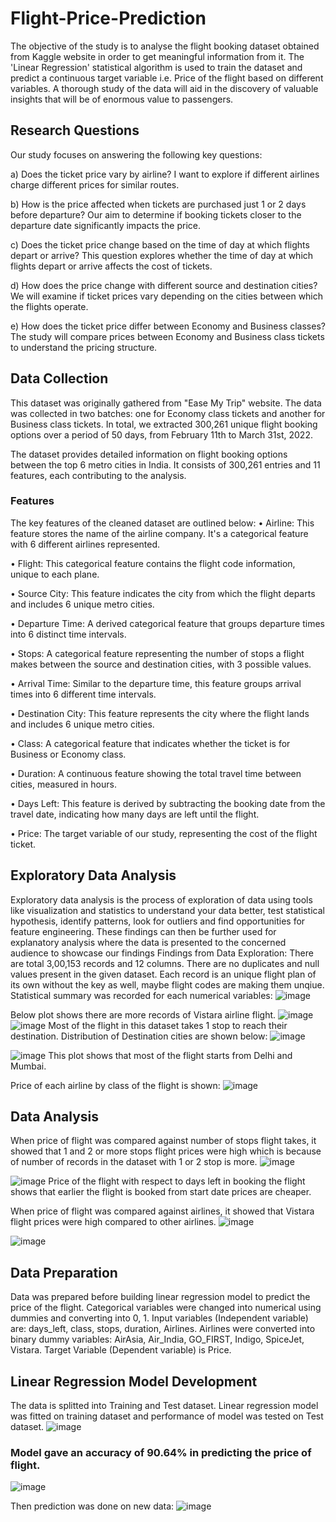 # Flight-Price-Prediction
The objective of the study is to analyse the flight booking dataset obtained from Kaggle website in order to get meaningful information from it. The 'Linear Regression' statistical algorithm is used to train the dataset and predict a continuous target variable i.e. Price of the flight based on different variables. A thorough study of the data will aid in the discovery of valuable insights that will be of enormous value to passengers.

## Research Questions
Our study focuses on answering the following key questions:

a) Does the ticket price vary by airline?
I want to explore if different airlines charge different prices for similar routes.

b) How is the price affected when tickets are purchased just 1 or 2 days before departure?
Our aim to determine if booking tickets closer to the departure date significantly impacts the price.

c) Does the ticket price change based on the time of day at which flights depart or arrive?
This question explores whether the time of day at which flights depart or arrive affects the cost of tickets.

d) How does the price change with different source and destination cities?
We will examine if ticket prices vary depending on the cities between which the flights operate.

e) How does the ticket price differ between Economy and Business classes?
The study will compare prices between Economy and Business class tickets to understand the pricing structure.

## Data Collection
This dataset was originally gathered from "Ease My Trip" website. The data was collected in two batches: one for Economy class tickets and another for Business class tickets. In total, we extracted 300,261 unique flight booking options over a period of 50 days, from February 11th to March 31st, 2022. 

The dataset provides detailed information on flight booking options between the top 6 metro cities in India. It consists of 300,261 entries and 11 features, each contributing to the analysis.
### Features
The key features of the cleaned dataset are outlined below:
•	Airline: This feature stores the name of the airline company. It's a categorical feature with 6 different airlines represented.

•	Flight: This categorical feature contains the flight code information, unique to each plane.

•	Source City: This feature indicates the city from which the flight departs and includes 6 unique metro cities.

•	Departure Time: A derived categorical feature that groups departure times into 6 distinct time intervals.

•	Stops: A categorical feature representing the number of stops a flight makes between the source and destination cities, with 3 possible values.

•	Arrival Time: Similar to the departure time, this feature groups arrival times into 6 different time intervals.

•	Destination City: This feature represents the city where the flight lands and includes 6 unique metro cities.

•	Class: A categorical feature that indicates whether the ticket is for Business or Economy class.

•	Duration: A continuous feature showing the total travel time between cities, measured in hours.

•	Days Left: This feature is derived by subtracting the booking date from the travel date, indicating how many days are left until the flight.

•	Price: The target variable of our study, representing the cost of the flight ticket.

## Exploratory Data Analysis
Exploratory data analysis is the process of exploration of data using tools like visualization and statistics to understand your data better, test statistical hypothesis, identify patterns, look for outliers and find opportunities for feature engineering. These findings can then be further used for explanatory analysis where the data is presented to the concerned audience to showcase our findings
Findings from Data Exploration:
There are total 3,00,153 records and 12 columns.
There are no duplicates and null values present in the given dataset. Each record is an unique flight plan of its own without the key as well, maybe flight codes are making them unqiue. 
Statistical summary was recorded for each numerical variables:
![image](https://github.com/user-attachments/assets/dd854fab-1be8-40b5-9bcc-ea430800ff76)

Below plot shows there are more records of Vistara airline flight.
![image](https://github.com/user-attachments/assets/610457f0-9b20-4958-9e86-4b05336e9122)
![image](https://github.com/user-attachments/assets/51b1c5d0-9456-4c06-952b-15d63a6cf8ef)
Most of the flight in this dataset takes 1 stop to reach their destination.
Distribution of Destination cities are shown below:
![image](https://github.com/user-attachments/assets/69fd61c5-d668-4aa4-a95f-6a29a53214ea)

![image](https://github.com/user-attachments/assets/44e40e02-8649-406c-ad81-9853b6f98918)
This plot shows that most of the flight starts from Delhi and Mumbai.

Price of each airline by class of the flight is shown:
![image](https://github.com/user-attachments/assets/f01abb35-0bac-4247-be66-8ef8868d854e)

## Data Analysis
When price of flight was compared against number of stops flight takes, it showed that 1 and 2 or more stops flight prices were high which is because of number of records in the dataset with 1 or 2 stop is more.
![image](https://github.com/user-attachments/assets/aa626e49-1fb7-4124-879d-20f448a0c95c)

![image](https://github.com/user-attachments/assets/9699b36d-c937-44f7-8aa6-295e10e80748)
Price of the flight with respect to days left in booking the flight shows that earlier the flight is booked from start date prices are cheaper.


When price of flight was compared against airlines, it showed that Vistara flight prices were high compared to other airlines. 
![image](https://github.com/user-attachments/assets/0f67f773-a9c1-43d7-b007-6331889e826b)

![image](https://github.com/user-attachments/assets/649c5090-0e89-423a-898d-99830f42cc83)


## Data Preparation
Data was prepared before building linear regression model to predict the price of the flight. Categorical variables were changed into numerical using dummies and converting into 0, 1.
Input variables (Independent variable) are: days_left, class, stops, duration, Airlines. Airlines were converted into binary dummy variables: AirAsia, Air_India, GO_FIRST, Indigo, SpiceJet, Vistara.
Target Variable (Dependent variable) is Price.

## Linear Regression Model Development
The data is splitted into Training and Test dataset. Linear regression model was fitted on training dataset and performance of model was tested on Test dataset.
![image](https://github.com/user-attachments/assets/6db0e1ff-6c55-4677-92b9-670491921850)

### Model gave an accuracy of 90.64% in predicting the price of flight.
![image](https://github.com/user-attachments/assets/1e28065f-2a6c-47ef-af09-647de3d967c8)

Then prediction was done on new data:
![image](https://github.com/user-attachments/assets/1e418e00-4f6f-4d0c-ba1a-88f6aea24b9a)



